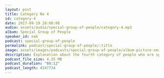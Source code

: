 ```yaml
---
layout: post
title: Category No 4
id: category-4
date: 2017-09-19 20:00:00
audio: assets/audio/special-group-of-people/category-4.mp3
album: Special Group of People
speaker_id: nak
podcast: special-group-of-people
permalink: podcast/special-group-of-people/:title
image: assets/images/podcasts/special-group-of-people/album-picture-small.jpg
description: Explanation about the fourth category of people who are special.
podcast_file_size: 4.35 MB
podcast_duration: "08:12"
podcast_length: 4347734
---
```

